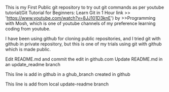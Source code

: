 This is my First Public git repository to try out git commands
as per youtube tutorial(Git Tutorial for Beginners: Learn Git in 1 Hour link >> 'https://www.youtube.com/watch?v=8JJ101D3knE') by >>Programming with Mosh, which is one of youtube channels of my preference learning coding from youtube.

I have been using github for cloning public repositories, and I tried git with github in private repository, but this is one of my trials using git with github which is made public.

Edit README.md and commit the edit in github.com
Update README.md in an update_readme branch

This line is add in github in a ghub_branch created in github

This line is add from local update-readme branch